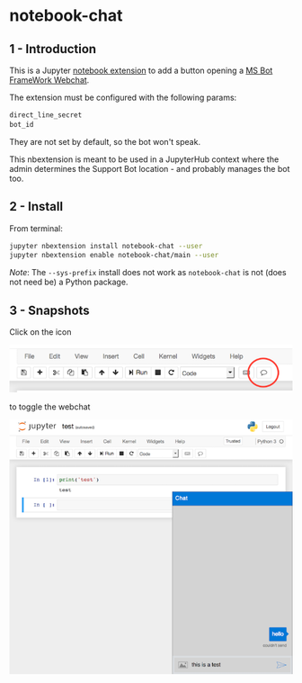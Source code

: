 

# notebook-chat

## 1 - Introduction

This is a Jupyter [notebook extension](http://jupyter-notebook.readthedocs.io/en/stable/extending/frontend_extensions.html) to add a button opening a [MS Bot FrameWork Webchat](https://github.com/Microsoft/BotFramework-WebChat).  

The extension must be configured with the following params:
```bash
direct_line_secret
bot_id
```

They are not set by default, so the bot won't speak.  

This nbextension is meant to be used in a JupyterHub context where the admin determines the Support Bot location - and probably manages the bot too.


## 2 - Install

From terminal:

```bash
jupyter nbextension install notebook-chat --user
jupyter nbextension enable notebook-chat/main --user
```

_Note_: The `--sys-prefix` install does not work as `notebook-chat` is not (does not need be) a Python package.

## 3 - Snapshots

Click on the icon  

![](img/toolbar.png)  

to toggle the webchat

![](img/chatbox.png)  


